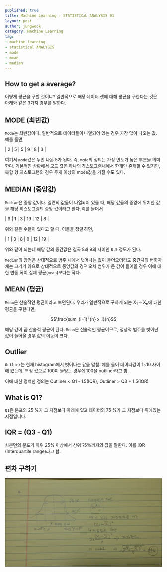 ```yaml
---
published: true
title: Machine Learning - STATISTICAL ANALYSIS 01
layout: post
author: jungwook
category: Machine Learning
tag:
- machine learning
- statistical ANALYSIS
- mode
- mean
- median
---
```


## How to get a average?

어떻게 평균을 구할 것이냐? 일반적으로 해당 데이터 셋에 대해 평균을 구한다는 것은 아래와 같은 3가지 경우를 말한다.

## MODE (최빈값)

`Mode`는 최빈값이다. 일반적으로 데이터들이 나열되어 있는 경우 가장 많이 나오는 값. 예를 들면,

| 2  | 5  | 5  | 9  | 8  | 3 |

여기서 `mode`값은 두번 나온 5가 된다. 즉, `mode`의 정의는 가장 빈도가 높은 부분을 의미한다. 기본적인 상황에서 모드 값은 하나의 히스토그램내에서 한개만 존재할 수 있지만, 복합 형 히스토그램의 경우 두개 이상의 mode값을 가질 수도 있다.

## MEDIAN (중앙값)

`Median`은 중앙 값이다. 일련의 값들이 나열되어 있을 때, 해당 값들의 중앙에 위치한 값을 해당 히스토그램의 중앙 값이라고 한다. 예를 들어서

| 9 | 1 | 3 | 19 | 12 | 8 |

위와 같은 수들이 있다고 할 때, 이들을 정렬 하면,

| 1 | 3 | 8 | 9 | 12 | 19 |


위와 같이 되는데 해당 값의 중간값은 결국 8과 9의 사이인 `8.5` 정도가 된다.

`Median`의 장점은 상대적으로 범주 내에서 벗어나는 값이 들어오더라도 중간치의 변화자체는 크기가 않으로 상대적으로 중앙값의 경우 오차 범위가 큰 값이 들어올 경우 이에 대한 변동 폭이 실제 평균(`mean`)보다는 작다.

## MEAN (평균)

`Mean`은 산술적인 평균이라고 보면된다. 우리가 일반적으로 구하게 되는 X<sub>1</sub> ~ X<sub>n</sub>에 대한 평균을 구한다면, 


$$\frac{sum_{i=1}^{n} x_i}{n}$$


해당 값이 곧 산술적 평균이 된다. `Mean`은 산술적인 평균이므로, 정상적 범주를 벗어난 값이 들어올 경우 값의 이동이 크다.

## Outlier

`Outlier`는 현재 histogram에서 벗어나는 값을 말함. 예를 들어 데이터값이 1~10 사이에 있는데, 특정 값으로 100이 들엉는 경우에 100을 outliner라고 함.

이에 대한 명백한 정의는  Outliner < Q1 - 1.5(IQR), Outliner > Q3 + 1.5(IQR)

## What is Q1?

`Q1`은 분포의 25 %가 그 지점보다 아래에 있고 데이터의 75 %가 그 지점보다 위에있는 지점입니다.

## IQR = (Q3 - Q1)

사분면의 분포가 하위 25% 이상에서 상위 75%까지의 값을 말한다. 이를 IQR (Interquartile range)라고 함.


## 편차 구하기

![편차구하기](/images/20161228_234158.jpg "Machine learning")